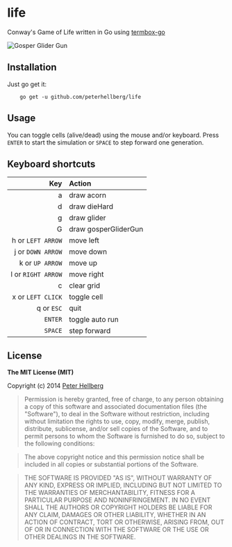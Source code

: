 life
====

Conway's Game of Life written in Go using [termbox-go](https://github.com/nsf/termbox-go)

![Gosper Glider Gun](http://assets.c7.se/skitch/glider_gun-20140315-004349.png)

## Installation

Just go get it:

		go get -u github.com/peterhellberg/life

## Usage

You can toggle cells (alive/dead) using the mouse and/or keyboard.
Press `ENTER` to start the simulation or `SPACE` to step forward one generation.

## Keyboard shortcuts

| Key                 | Action               |
| -------------------:|:-------------------- |
|  a                  | draw acorn           |
|  d                  | draw dieHard         |
|  g                  | draw glider          |
|  G                  | draw gosperGliderGun |
|  h or `LEFT ARROW`  | move left            |
|  j or `DOWN ARROW`  | move down            |
|  k or `UP ARROW`    | move up              |
|  l or `RIGHT ARROW` | move right           |
|  c                  | clear grid           |
|  x or `LEFT CLICK`  | toggle cell          |
|  q or `ESC`         | quit                 |
| `ENTER`             | toggle auto run      |
| `SPACE`             | step forward         |

## License

**The MIT License (MIT)**

Copyright (c) 2014 [Peter Hellberg](http://c7.se/)

> Permission is hereby granted, free of charge, to any person obtaining
> a copy of this software and associated documentation files (the
> "Software"), to deal in the Software without restriction, including
> without limitation the rights to use, copy, modify, merge, publish,
> distribute, sublicense, and/or sell copies of the Software, and to
> permit persons to whom the Software is furnished to do so, subject to
> the following conditions:

> The above copyright notice and this permission notice shall be
> included in all copies or substantial portions of the Software.

> THE SOFTWARE IS PROVIDED "AS IS", WITHOUT WARRANTY OF ANY KIND,
> EXPRESS OR IMPLIED, INCLUDING BUT NOT LIMITED TO THE WARRANTIES OF
> MERCHANTABILITY, FITNESS FOR A PARTICULAR PURPOSE AND
> NONINFRINGEMENT. IN NO EVENT SHALL THE AUTHORS OR COPYRIGHT HOLDERS BE
> LIABLE FOR ANY CLAIM, DAMAGES OR OTHER LIABILITY, WHETHER IN AN ACTION
> OF CONTRACT, TORT OR OTHERWISE, ARISING FROM, OUT OF OR IN CONNECTION
> WITH THE SOFTWARE OR THE USE OR OTHER DEALINGS IN THE SOFTWARE.
